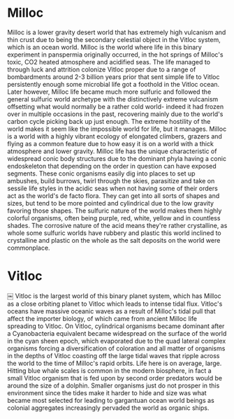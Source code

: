 # Milloc

Milloc is a lower gravity desert world that has extremely high vulcanism and thin crust due to being the secondary celestial object in the Vitloc system, which is an ocean world.  Milloc is the world where life in this binary experiment in panspermia originally occurred, in the hot springs of Milloc's toxic, CO2 heated atmosphere and acidified seas.  The life managed to through luck and attrition colonize Vitloc proper due to a range of bombardments around 2-3 billion years prior that sent simple life to Vitloc persistently enough some microbial life got a foothold in the Vitloc ocean.  Later however, Milloc life became much more sulfuric and followed the general sulfuric world archetype with the distinctively extreme vulcanism offsetting what would normally be a rather cold world- indeed it had frozen over in multiple occasions in the past, recovering mainly due to the world's carbon cycle picking back up just enough.  The extreme hostility of the world makes it seem like the impossible world for life, but it manages.  Milloc is a world with a highly vibrant ecology of elongated climbers, grazers and flying as a common feature due to how easy it is on a world with a thick atmosphere and lower gravity.  Milloc life has the unique characteristic of widespread conic body structures due to the dominant phyla having a conic endoskeleton that depending on the order in question can have exposed segments.  These conic organisms easily dig into places to set up ambushes, build burrows, twirl through the skies, parasitize and take on sessile life styles in the acidic seas when not having some of their orders act as the world's de facto flora.  They can get into all sorts of shapes and sizes, but tend to be more pointed and cylindrical due to the low gravity favoring those shapes.  The sulfuric nature of the world makes them highly colorful organisms, often being purple, red, white, yellow and in countless shades.  The corrosive nature of the acid means they're rather crystalline, as whole some sulfuric worlds have rubbery and plastic this world inclined to crystalline and plastic on the whole as the salt deposits on the world were commonplace.  

# Vitloc
￼
Vitloc is the largest world of this binary planet system, which has Milloc as a close orbiting planet to Vitloc which leads to intense tidal flux.  Vitloc's oceans have massive oceanic waves as a result of Milloc's tidal pull that affect the importer biology, of which came from ancient Milloc life spreading to Vitloc.  On Vitloc, cylindrical organisms became dominant after a Cyanobacteria equivalent became widespread on the surface of the world in the cyan sheen epoch, which evaporated due to the quad lateral complex organisms forcing a diversification of coloration and all matter of organisms in the depths of Vitloc coasting off the large tidal waves that ripple across the world to the time of Milloc's rapid orbits.  Life here is on average, large.  Hitting blue whale scales is common in the modern biosphere, in fact a small Vitloc organism that is fed upon by second order predators would be around the size of a dolphin.  Smaller organisms just do not prosper in this environment since the tides make it harder to hide and size was what became most selected for leading to gargantuan ocean world beings as colonial aggregates increasingly pervaded the world as organic ships.  
